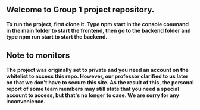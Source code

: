 ## Welcome to Group 1 project repository.

**To run the project, first clone it. Type npm start in the console command in the main folder to start the frontend, then go to the backend folder and type npm run start to start the backend.**

## Note to monitors

**The project was originally set to private and you need an account on the whitelist to access this repo. However, our professor clarified to us later on that we don't have to secure this site. As the result of this, the personal report of some team members may still state that you need a special account to access, but that's no longer to case. We are sorry for any inconvenience.**
